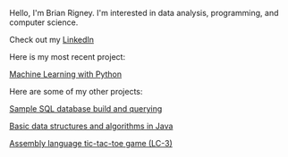 Hello, I'm Brian Rigney. I'm interested in data analysis, programming, and computer science.

Check out my [LinkedIn](https://www.linkedin.com/in/brian-rigney-79416489/)


Here is my most recent project:

[Machine Learning with Python](https://github.com/BrianRigneyJ/MachineLearning.git)

Here are some of my other projects:

[Sample SQL database build and querying](https://github.com/BrianRigneyJ/Sample-SQL-Project)

[Basic data structures and algorithms in Java](https://github.com/BrianRigneyJ/Basic-DSA-with-Java)

[Assembly language tic-tac-toe game (LC-3)](https://github.com/BrianRigneyJ/Assembly-Language)
